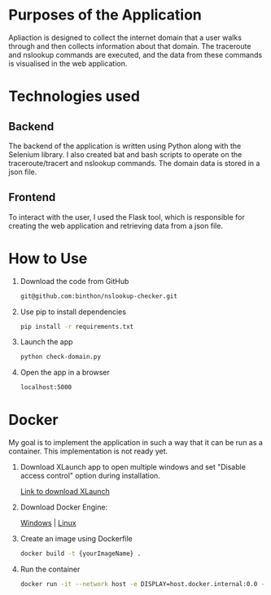 # Purposes of the Application 
Apliaction is designed to collect the internet domain that a user walks through and then collects information about that domain. The traceroute and nslookup commands are executed, and the data from these commands is visualised in the web application.

# Technologies used

## Backend 
The backend of the application is written using Python along with the Selenium library.  I also created bat and bash scripts to operate on the traceroute/tracert and nslookup commands. The domain data is stored in a json file.

## Frontend
To interact with the user, I used the Flask tool, which is responsible for creating the web application and retrieving data from a json file.

# How to Use
1. Download the code from GitHub
    ```bash
    git@github.com:binthon/nslookup-checker.git
    ```
2. Use pip to install dependencies
    ```bash
    pip install -r requirements.txt
    ```
3. Launch the app
    ```bash
    python check-domain.py
    ```
4. Open the app in a browser
    ```bash
    localhost:5000
    ```

# Docker
My goal is to implement the application in such a way that it can be run as a container. This implementation is not ready yet.

1. Download XLaunch app to open multiple windows and set "Disable access control" option during installation.

   [Link to download XLaunch](https://sourceforge.net/projects/vcxsrv/)

2. Download Docker Engine:

   [Windows](https://docs.docker.com/desktop/install/windows-install/) | [Linux](https://docs.docker.com/desktop/install/linux-install/)

3. Create an image using Dockerfile
    ```bash
    docker build -t {yourImageName} .
    ```
4. Run the container
    ```bash
    docker run -it --network host -e DISPLAY=host.docker.internal:0.0 -v your\path\to\projects:/app nslookup
    ```

